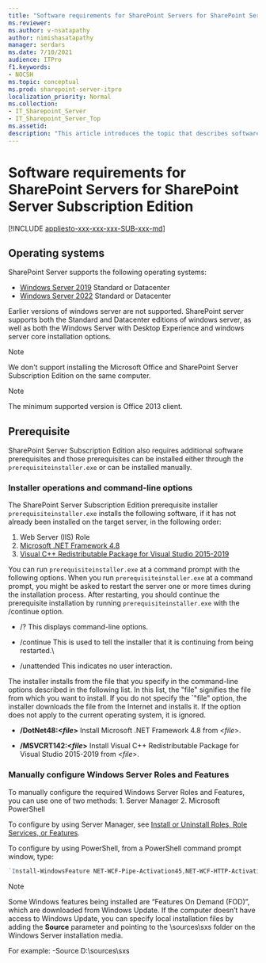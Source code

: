 ```yaml
---
title: "Software requirements for SharePoint Servers for SharePoint Server Subscription Edition"
ms.reviewer: 
ms.author: v-nsatapathy
author: nimishasatapathy
manager: serdars
ms.date: 7/10/2021
audience: ITPro
f1.keywords:
- NOCSH
ms.topic: conceptual
ms.prod: sharepoint-server-itpro
localization_priority: Normal
ms.collection:
- IT_Sharepoint_Server
- IT_Sharepoint_Server_Top
ms.assetid: 
description: "This article introduces the topic that describes software requirements for SharePoint Server."
---
```


# Software requirements for SharePoint Servers for SharePoint Server Subscription Edition

[!INCLUDE [appliesto-xxx-xxx-xxx-SUB-xxx-md](../includes/appliesto-xxx-xxx-xxx-SUB-xxx-md.md)] 

## Operating systems

SharePoint Server supports the following operating systems:

- [Windows Server 2019](https://www.microsoft.com/evalcenter/evaluate-windows-server-2019) Standard or Datacenter
- [Windows Server 2022](https://www.microsoft.com/evalcenter/evaluate-windows-server-2022-preview) Standard or Datacenter

Earlier versions of windows server are not supported. SharePoint server supports both the Standard and Datacenter editions of windows server, as well as both the Windows Server with Desktop Experience and windows server core installation options.

> [!NOTE]
> We don't support installing the Microsoft Office and SharePoint Server Subscription Edition on the same computer.

> [!NOTE]
> The minimum supported version is Office 2013 client.

## Prerequisite 

SharePoint Server Subscription Edition also requires additional software prerequisites and those prerequisites can be installed either through the `prerequisiteinstaller.exe`  or can be installed manually.

### Installer operations and command-line options

The SharePoint Server Subscription Edition prerequisite installer `prerequisiteinstaller.exe` installs the following software, if it has not already been installed on the target server, in the following order:

1. Web Server (IIS) Role
2. [Microsoft .NET Framework 4.8](https://go.microsoft.com/fwlink/?LinkId=2085155)
3. [Visual C++ Redistributable Package for Visual Studio 2015-2019](https://go.microsoft.com/fwlink/?linkid=2130438)

You can run `prerequisiteinstaller.exe` at a command prompt with the following options. When you run `prerequisiteinstaller.exe` at a command prompt, you might be asked to restart the server one or more times during the installation process. After restarting, you should continue the prerequisite installation by running `prerequisiteinstaller.exe` with the /continue option.

- /? This displays command-line options.

- /continue This is used to tell the installer that it is continuing from being restarted.\

- /unattended This indicates no user interaction.

The installer installs from the file that you specify in the command-line options described in the following list. In this list, the "file" signifies the file from which you want to install. If you do not specify the `"file" option, the installer downloads the file from the Internet and installs it. If the option does not apply to the current operating system, it is ignored.

- **/DotNet48:<_file_>** Install Microsoft .NET Framework 4.8 from <_file_>.

- **/MSVCRT142:<_file_>** Install Visual C++ Redistributable Package for Visual Studio 2015-2019 from <_file_>.

### Manually configure Windows Server Roles and Features

To manually configure the required Windows Server Roles and Features, you can use one of two methods: 1. Server Manager 2. Microsoft PowerShell

To configure by using Server Manager, see [Install or Uninstall Roles, Role Services, or Features](/windows-server/administration/server-manager/install-or-uninstall-roles-role-services-or-features).

To configure by using PowerShell, from a PowerShell command prompt window, type:

```PowerShell
`Install-WindowsFeature NET-WCF-Pipe-Activation45,NET-WCF-HTTP-Activation45,NET-WCF-TCP-Activation45,Web-Server,Web-WebServer,Web-Common-Http,Web-Static-Content,Web-Default-Doc,Web-Dir-Browsing,Web-Http-Errors,Web-App-Dev,Web-Asp-Net45,Web-Net-Ext45,Web-ISAPI-Ext,Web-ISAPI-Filter,Web-Health,Web-Http-Logging,Web-Log-Libraries,Web-Request-Monitor,Web-Http-Tracing,Web-Security,Web-Basic-Auth,Web-Windows-Auth,Web-Filtering,Web-Performance,Web-Stat-Compression,Web-Dyn-Compression,WAS,WAS-Process-Model,WAS-Config-APIs -IncludeManagementTools`
```

> [!NOTE]
> Some Windows features being installed are “Features On Demand (FOD)”, which are downloaded from Windows Update.  If the computer doesn’t have access to Windows Update, you can specify local installation files by adding the **Source** parameter and pointing to the \sources\sxs folder on the Windows Server installation media.
>
> For example: -Source D:\sources\sxs

